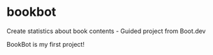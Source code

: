 # bookbot
Create statistics about book contents - Guided project from Boot.dev

BookBot is my first project!